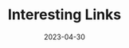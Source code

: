 ---
title: "Interesting Links"
date: 2023-04-30
summary: "A treasure chest of links that I find are interesting"
---